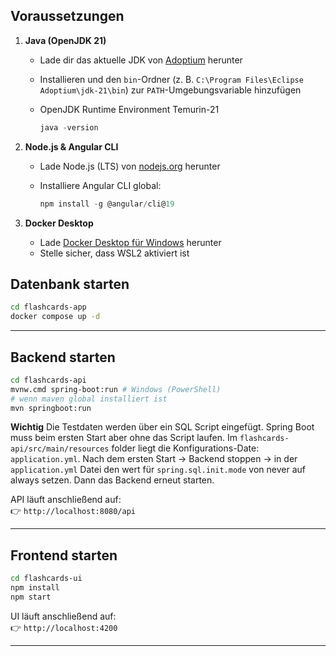 ## Voraussetzungen


1. **Java (OpenJDK 21)**
    
    - Lade dir das aktuelle JDK von [Adoptium](https://adoptium.net/) herunter
    - Installieren und den `bin`-Ordner (z. B. `C:\Program Files\Eclipse Adoptium\jdk-21\bin`) zur `PATH`-Umgebungsvariable hinzufügen
    - OpenJDK Runtime Environment Temurin-21
    
        ```powershell
        java -version
        ```

2. **Node.js & Angular CLI**
    
    - Lade Node.js (LTS) von [nodejs.org](https://nodejs.org/) herunter
    - Installiere Angular CLI global:
    
        ```powershell
        npm install -g @angular/cli@19
        ```
    
3. **Docker Desktop**
    
    - Lade [Docker Desktop für Windows](https://www.docker.com/products/docker-desktop/) herunter
    - Stelle sicher, dass WSL2 aktiviert ist

## Datenbank starten

```bash
cd flashcards-app
docker compose up -d
```

---


## Backend starten

```bash
cd flashcards-api
mvnw.cmd spring-boot:run # Windows (PowerShell)
# wenn maven global installiert ist
mvn springboot:run
```

**Wichtig**
Die Testdaten werden über ein SQL Script eingefügt. Spring Boot muss beim ersten Start aber ohne das Script laufen.
Im `flashcards-api/src/main/resources` folder liegt die Konfigurations-Date: `application.yml`. Nach dem ersten Start -> Backend stoppen -> in der `application.yml` Datei den wert für `spring.sql.init.mode` von never auf always setzen. Dann das Backend erneut starten.

API läuft anschließend auf:  
👉 `http://localhost:8080/api`

---

## Frontend starten

```bash
cd flashcards-ui
npm install
npm start
```

UI läuft anschließend auf:  
👉 `http://localhost:4200`

---


